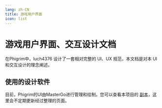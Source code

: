 ```yaml
---
lang: zh-CN
title: 游戏用户界面
icon: list
---
```

[//]: # (This Source Code Form is subject to the terms of the Mozilla Public License, v. 2.0. If a copy of the MPL was not distributed with this file, You can obtain one at https://mozilla.org/MPL/2.0/.)

# 游戏用户界面、交互设计文档

在Phigrim中，luch4376 设计了一套相对完整的 UI、UX 规范，本文档是对本 UI 和交互设计的理念阐述。

## 使用的设计软件

目前，Phigrim的UI由MasterGo进行管理和绘制，您可以查看本项目的 [副本](https://baidu.com)，这里会不定期更新经过整理的页面。
